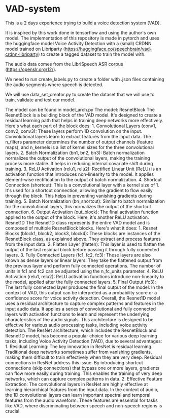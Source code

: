 # VAD-system
This is a 2 days experience trying to build a voice detection system (VAD).

It is inspired by this work done in tensorflow and using the author's own model. The implementation of this repository is made in pytorch and uses the huggingface model Voice Activity Detection with a (small) CRDNN model trained on Libriparty (https://huggingface.co/speechbrain/vad-crdnn-libriparty) to create a tagged dataset to train the model with.

The audio data comes from the LibriSpeech ASR corpus (https://openslr.org/12/).

We need to run create_labels.py to create a folder with .json files containing the audio segments where speech is detected.

We will use data_set_creator.py to create the dataset that we will use to train, validate and test our model.

The model can be found in model_arch.py
The model:
ResnetBlock
The ResnetBlock is a building block of the VAD model. It's designed to create a residual learning path that helps in training deep networks more effectively. Here's what each part of the block does:
    1. Convolutional Layers (conv1, conv2, conv3): These layers perform 1D convolution on the input. Convolutional layers learn to extract features from the input data. The n_filters parameter determines the number of output channels (feature maps), and n_kernels is a list of kernel sizes for the three convolutional layers.
    2. Batch Normalization (bn1, bn2, bn3): Batch normalization normalizes the output of the convolutional layers, making the training process more stable. It helps in reducing internal covariate shift during training.
    3. ReLU Activation (relu1, relu2): Rectified Linear Unit (ReLU) is an activation function that introduces non-linearity to the model. It applies element-wise rectification to the output of batch normalization.
    4. Shortcut Connection (shortcut): This is a convolutional layer with a kernel size of 1. It's used for a shortcut connection, allowing the gradient to flow easily through the block. This helps in preventing vanishing gradients during training.
    5. Batch Normalization (bn_shortcut): Similar to batch normalization for the convolutional layers, this normalizes the output of the shortcut connection.
    6. Output Activation (out_block): The final activation function applied to the output of the block. Here, it's another ReLU activation.
Resnet1D
The Resnet1D class represents the entire VAD model and is composed of multiple ResnetBlock blocks. Here's what it does:
    1. Resnet Blocks (block1, block2, block3, block4): These blocks are instances of the ResnetBlock class, as explained above. They extract and process features from the input data.
    2. Flatten Layer (flatten): This layer is used to flatten the output of the last residual block before passing it through fully connected layers.
    3. Fully Connected Layers (fc1, fc2, fc3): These layers are also known as dense layers or linear layers. They take the flattened output from the previous layer and perform fully connected operations. The number of units in fc1 and fc2 can be adjusted using the n_fc_units parameter.
    4. ReLU Activation (relu1, relu2): ReLU activation functions introduce non-linearity to the model, applied after the fully connected layers.
    5. Final Output (fc3): The last fully connected layer produces the final output of the model. In the context of VAD, this output can be interpreted as a probability score or a confidence score for voice activity detection.
Overall, the Resnet1D model uses a residual architecture to capture complex patterns and features in the input audio data. It applies a series of convolutional and fully connected layers with activation functions to learn and represent the underlying characteristics of the audio signals. This architecture is designed to be effective for various audio processing tasks, including voice activity detection.
The ResNet architecture, which includes the ResnetBlock and Resnet1D model, has become a popular choice for various deep learning tasks, including Voice Activity Detection (VAD), due to several advantages:
    1. Residual Learning: The key innovation in ResNet is residual learning. Traditional deep networks sometimes suffer from vanishing gradients, making them difficult to train effectively when they are very deep. Residual connections in ResNet address this issue. By introducing shortcut connections (skip connections) that bypass one or more layers, gradients can flow more easily during training. This enables the training of very deep networks, which can capture complex patterns in data.
    2. Effective Feature Extraction: The convolutional layers in ResNet are highly effective at learning hierarchical features from the input data. In the context of audio, the 1D convolutional layers can learn important spectral and temporal features from the audio waveform. These features are essential for tasks like VAD, where discriminating between speech and non-speech regions is crucial.
